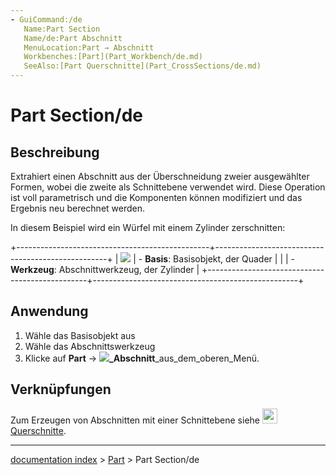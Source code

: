 ```yaml
---
- GuiCommand:/de
   Name:Part Section
   Name/de:Part Abschnitt
   MenuLocation:Part → Abschnitt
   Workbenches:[Part](Part_Workbench/de.md)
   SeeAlso:[Part Querschnitte](Part_CrossSections/de.md)
---
```


# Part Section/de


</div>

## Beschreibung

Extrahiert einen Abschnitt aus der Überschneidung zweier ausgewählter Formen, wobei die zweite als Schnittebene verwendet wird. Diese Operation ist voll parametrisch und die Komponenten können modifiziert und das Ergebnis neu berechnet werden.

In diesem Beispiel wird ein Würfel mit einem Zylinder zerschnitten:

+------------------------------------------------+---------------------------------------------------+
| ![](images/PartSection1_it.png ) | -   **Basis**: Basisobjekt, der Quader            |
|                                                | -   **Werkzeug**: Abschnittwerkzeug, der Zylinder |
+------------------------------------------------+---------------------------------------------------+




## Anwendung

1.  Wähle das Basisobjekt aus
2.  Wähle das Abschnittswerkzeug
3.  Klicke auf **Part** → **![](images/)_Abschnitt**_aus_dem_oberen_Menü.

## Verknüpfungen

Zum Erzeugen von Abschnitten mit einer Schnittebene siehe <img alt="" src=images/Part_CrossSections.svg  style="width:24px;"> [Querschnitte](Part_CrossSections/de.md).


<div class="mw-translate-fuzzy">





</div>

---
[documentation index](../README.md) > [Part](Part_Workbench.md) > Part Section/de
